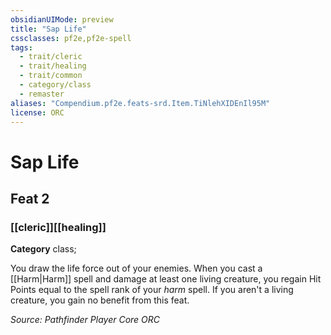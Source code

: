 ```yaml
---
obsidianUIMode: preview
title: "Sap Life"
cssclasses: pf2e,pf2e-spell
tags:
  - trait/cleric
  - trait/healing
  - trait/common
  - category/class
  - remaster
aliases: "Compendium.pf2e.feats-srd.Item.TiNlehXIDEnIl95M"
license: ORC
---
```

# Sap Life
## Feat 2
### [[cleric]][[healing]]

**Category** class; 




You draw the life force out of your enemies. When you cast a [[Harm|Harm]] spell and damage at least one living creature, you regain Hit Points equal to the spell rank of your _harm_ spell. If you aren't a living creature, you gain no benefit from this feat.

*Source: Pathfinder Player Core*
*ORC*
